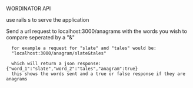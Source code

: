 WORDINATOR API

  use rails s to serve the application

  Send a url request to localhost:3000/anagrams with the words you wish to compare seperated by a "&"

      for example a request for "slate" and "tales" would be:
      "localhost:3000/anagram/slate&tales"

      which will return a json response: {"word_1":"slate","word_2":"tales","anagram":true}
      this shows the words sent and a true or false response if they are anagrams
